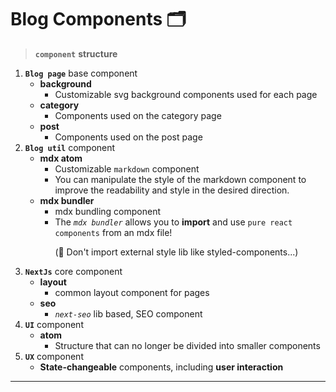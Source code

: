 # Blog Components 🗂

> **`component`** **structure**

1.  **`Blog page`** base component
    -   **background**
        -   Customizable svg background components used for each page
    -   **category**
        -   Components used on the category page
    -   **post**
        -   Components used on the post page
2.  **`Blog util`** component
    -   **mdx atom**
        -   Customizable `markdown` component
        -   You can manipulate the style of the markdown component to improve the readability and style in the desired direction.
    -   **mdx bundler**
        -   mdx bundling component
        -   The _`mdx bundler`_ allows you to **import** and use `pure react components` from an mdx file!
            <p style={{color: "tomato", fontWeight: 800}}>(🚫 Don't import external style lib like styled-components...)</p>
3.  **`NextJs`** core component
    -   **layout**
        -   common layout component for pages
    -   **seo**
        -   _`next-seo`_ lib based, SEO component
4.  **`UI`** component
    -   **atom**
        -   Structure that can no longer be divided into smaller components
5.  **`UX`** component
    -   **State-changeable** components, including **user interaction**

---

